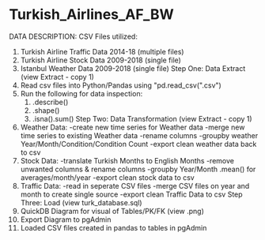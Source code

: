 # Turkish_Airlines_AF_BW

DATA DESCRIPTION:
CSV Files utilized:
  1. Turkish Airline Traffic Data 2014-18 (multiple files)
  2. Turkish Airline Stock Data 2009-2018 (single file)
  3. Istanbul Weather Data 2009-2018 (single file)
Step One: Data Extract (view Extract - copy 1)
  1. Read csv files into Python/Pandas using "pd.read_csv(".csv")
  2. Run the following for data inspection:
      1. .describe()
      2. .shape()
      3. .isna().sum()
Step Two: Data Transformation (view Extract - copy 1)
  1. Weather Data:
      -create new time series for Weather data
      -merge new time series to existing Weather data
      -rename columns
      -groupby weather Year/Month/Condition/Condition Count
      -export clean weather data back to csv
  2. Stock Data:
      -translate Turkish Months to English Months
      -remove unwanted columns & rename columns
      -groupby Year/Month .mean() for averages/month/year
      -export clean stock data to csv
  3. Traffic Data:
      -read in seperate CSV files
      -merge CSV files on year and month to create single source
      -export clean Traffic Data to csv
Step Three: Load (view turk_database.sql)
  1. QuickDB Diagram for visual of Tables/PK/FK (view .png)
  2. Export Diagram to pgAdmin
  3. Loaded CSV files created in pandas to tables in pgAdmin
